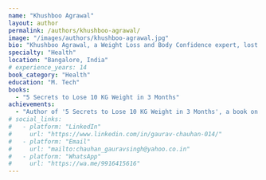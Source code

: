 ```yaml
---
name: "Khushboo Agrawal"
layout: author
permalink: /authors/khushboo-agrawal/
image: "/images/authors/khushboo-agrawal.jpg"
bio: "Khushboo Agrawal, a Weight Loss and Body Confidence expert, lost 23 kg As the founder of the ‘Win While You Lose Movement,’ she helps women permanently transform their lives and bodies without strict diets or gyms by nurturing a mind-body-spirit balance."
specialty: "Health"
location: "Bangalore, India"
# experience_years: 14
book_category: "Health"
education: "M. Tech"
books:
  - "5 Secrets to Lose 10 KG Weight in 3 Months"
achievements:
  - "Author of '5 Secrets to Lose 10 KG Weight in 3 Months', a book on self-improvement"
# social_links:
#   - platform: "LinkedIn"
#     url: "https://www.linkedin.com/in/gaurav-chauhan-014/"
#   - platform: "Email"
#     url: "mailto:chauhan_gauravsingh@yahoo.co.in"
#   - platform: "WhatsApp"
#     url: "https://wa.me/9916415616"
---
```

